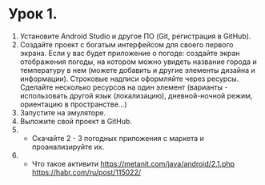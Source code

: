 Урок 1.
========================

1. Установите Android Studio и другое ПО (Git, регистрация в GitHub).
2. Создайте проект с богатым интерфейсом для своего первого экрана. Если у вас будет
приложение о погоде: создайте экран отображения погоды, на котором можно увидеть
название города и температуру в нем (можете добавить и другие элементы дизайна и
информации). Строковые надписи оформляйте через ресурсы. Сделайте несколько ресурсов
на один элемент (варианты - использовать другой язык (локализацию), дневной-ночной
режим, ориентацию в пространстве…)
3. Запустите на эмуляторе.
4. Выложите свой проект в GitHub.
5. * Скачайте 2 - 3 погодных приложения с маркета и проанализируйте их.
6. * Что такое активити https://metanit.com/java/android/2.1.php https://habr.com/ru/post/115022/